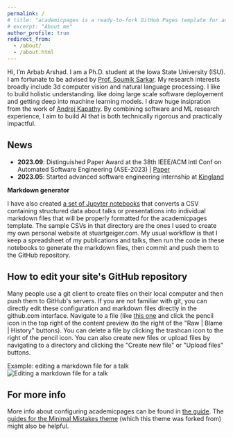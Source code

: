 ```yaml
---
permalink: /
# title: "academicpages is a ready-to-fork GitHub Pages template for academic personal websites"
# excerpt: "About me"
author_profile: true
redirect_from: 
  - /about/
  - /about.html
---
```


Hi, I’m Arbab Arshad. I am a Ph.D. student at the Iowa State University (ISU). I am fortunate to be advised by [Prof. Soumik Sarkar](https://scholar.google.com/citations?user=-rmRjqIAAAAJ&hl=en).
My research interests broadly include 3d computer vision and natural language processing. I like to build holistic understanding. like doing large scale software deployement and getting deep into machine learning models. I draw huge insipration from the work of [Andrej Kapathy](https://karpathy.ai/). By combining software and ML research experience, I aim to build AI that is both technically rigorous and practically impactful.

News
------
- **2023.09**: Distinguished Paper Award at the 38th IEEE/ACM Intl Conf on Automated Software Engineering (ASE-2023) | [Paper](https://conf.researchr.org/details/ase-2023/ase-2023-papers/105/Mutation-based-Fault-Localization-of-Deep-Neural-Networks)
- **2023.05**: Started advanced software engineering internship at [Kingland](https://www.kingland.com/)

**Markdown generator**

I have also created [a set of Jupyter notebooks](https://github.com/academicpages/academicpages.github.io/tree/master/markdown_generator
) that converts a CSV containing structured data about talks or presentations into individual markdown files that will be properly formatted for the academicpages template. The sample CSVs in that directory are the ones I used to create my own personal website at stuartgeiger.com. My usual workflow is that I keep a spreadsheet of my publications and talks, then run the code in these notebooks to generate the markdown files, then commit and push them to the GitHub repository.

How to edit your site's GitHub repository
------
Many people use a git client to create files on their local computer and then push them to GitHub's servers. If you are not familiar with git, you can directly edit these configuration and markdown files directly in the github.com interface. Navigate to a file (like [this one](https://github.com/academicpages/academicpages.github.io/blob/master/_talks/2012-03-01-talk-1.md) and click the pencil icon in the top right of the content preview (to the right of the "Raw | Blame | History" buttons). You can delete a file by clicking the trashcan icon to the right of the pencil icon. You can also create new files or upload files by navigating to a directory and clicking the "Create new file" or "Upload files" buttons. 

Example: editing a markdown file for a talk
![Editing a markdown file for a talk](/images/editing-talk.png)

For more info
------
More info about configuring academicpages can be found in [the guide](https://academicpages.github.io/markdown/). The [guides for the Minimal Mistakes theme](https://mmistakes.github.io/minimal-mistakes/docs/configuration/) (which this theme was forked from) might also be helpful.
